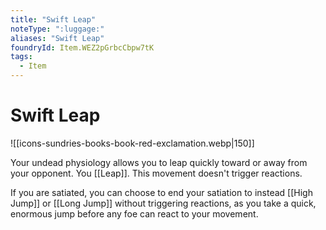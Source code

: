 ```yaml
---
title: "Swift Leap"
noteType: ":luggage:"
aliases: "Swift Leap"
foundryId: Item.WEZ2pGrbcCbpw7tK
tags:
  - Item
---
```


# Swift Leap
![[icons-sundries-books-book-red-exclamation.webp|150]]

Your undead physiology allows you to leap quickly toward or away from your opponent. You [[Leap]]. This movement doesn't trigger reactions.

If you are satiated, you can choose to end your satiation to instead [[High Jump]] or [[Long Jump]] without triggering reactions, as you take a quick, enormous jump before any foe can react to your movement.
